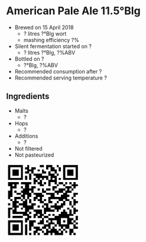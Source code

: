 # American Pale Ale 11.5°Blg

  * Brewed on 15 April 2018
    * ? litres ?°Blg wort
    * mashing efficiency ?%
  * Silent fermentation started on ?
    * ? litres ?°Blg, ?%ABV
  * Bottled on ?
     * ?°Blg, ?%ABV
  * Recommended consumption after ?
  * Recommended serving temperature ?

## Ingredients

  * Malts
    * ?
  * Hops
    * ?
  * Additions
    * ?
  * Not filtered
  * Not pasteurized
  
![qrcode](qrs/18.png)

